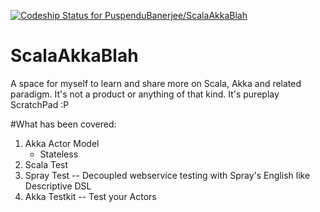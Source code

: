[ ![Codeship Status for PuspenduBanerjee/ScalaAkkaBlah](https://codeship.com/projects/b1b00720-3cf8-0134-9c43-06578867a321/status?branch=master)](https://codeship.com/projects/167081)
# ScalaAkkaBlah
A space for myself to learn and share more on Scala, Akka and related paradigm.
It's not a product or anything of that kind. It's pureplay ScratchPad :P

#What has been covered:
1.  Akka Actor Model
       * Stateless
2.  Scala Test
3.  Spray Test -- Decoupled webservice testing with Spray's English like Descriptive  DSL
4.  Akka Testkit -- Test your Actors 